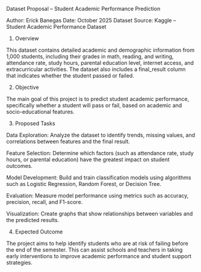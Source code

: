 Dataset Proposal – Student Academic Performance Prediction

Author: Erick Banegas
Date: October 2025
Dataset Source: Kaggle – Student Academic Performance Dataset

1. Overview

This dataset contains detailed academic and demographic information from 1,000 students, including their grades in math, reading, and writing, attendance rate, study hours, parental education level, internet access, and extracurricular activities. The dataset also includes a final_result column that indicates whether the student passed or failed.

2. Objective

The main goal of this project is to predict student academic performance, specifically whether a student will pass or fail, based on academic and socio-educational features.

3. Proposed Tasks

Data Exploration: Analyze the dataset to identify trends, missing values, and correlations between features and the final result.

Feature Selection: Determine which factors (such as attendance rate, study hours, or parental education) have the greatest impact on student outcomes.

Model Development: Build and train classification models using algorithms such as Logistic Regression, Random Forest, or Decision Tree.

Evaluation: Measure model performance using metrics such as accuracy, precision, recall, and F1-score.

Visualization: Create graphs that show relationships between variables and the predicted results.

4. Expected Outcome

The project aims to help identify students who are at risk of failing before the end of the semester. This can assist schools and teachers in taking early interventions to improve academic performance and student support strategies.